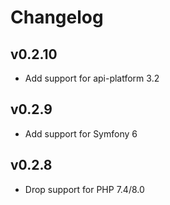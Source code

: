 # Changelog

## v0.2.10

* Add support for api-platform 3.2

## v0.2.9

* Add support for Symfony 6

## v0.2.8

* Drop support for PHP 7.4/8.0